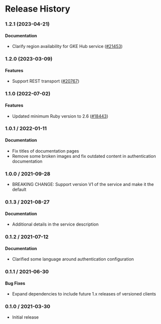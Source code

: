 # Release History

### 1.2.1 (2023-04-21)

#### Documentation

* Clarify region availability for GKE Hub service ([#21453](https://github.com/googleapis/google-cloud-ruby/issues/21453)) 

### 1.2.0 (2023-03-09)

#### Features

* Support REST transport ([#20767](https://github.com/googleapis/google-cloud-ruby/issues/20767)) 

### 1.1.0 (2022-07-02)

#### Features

* Updated minimum Ruby version to 2.6 ([#18443](https://github.com/googleapis/google-cloud-ruby/issues/18443)) 

### 1.0.1 / 2022-01-11

#### Documentation

* Fix titles of documentation pages
* Remove some broken images and fix outdated content in authentication documentation

### 1.0.0 / 2021-09-28

* BREAKING CHANGE: Support version V1 of the service and make it the default

### 0.1.3 / 2021-08-27

#### Documentation

* Additional details in the service description

### 0.1.2 / 2021-07-12

#### Documentation

* Clarified some language around authentication configuration

### 0.1.1 / 2021-06-30

#### Bug Fixes

* Expand dependencies to include future 1.x releases of versioned clients

### 0.1.0 / 2021-03-30

* Initial release
